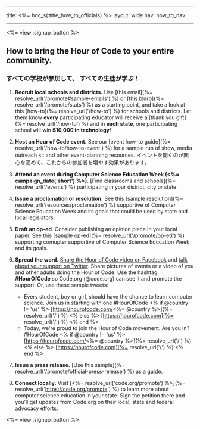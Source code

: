 * * *

title: <%= hoc_s(:title_how_to_officials) %> layout: wide nav: how_to_nav

* * *

<%= view :signup_button %>

## How to bring the Hour of Code to your entire community.

### すべての学校が参加して、 すべての生徒が学ぶ！

  1. **Recruit local schools and districts.** Use [this email](%= resolve_url('/promote#sample-emails') %) or [this blurb](%= resolve_url('/promote/stats') %) as a starting point, and take a look at this [how-to](%= resolve_url('/how-to') %) for schools and districts. Let them know **every** participating educator will receive a [thank you gift](%= resolve_url('/how-to') %) and in **each state**, one participating school will win **$10,000 in technology**!

  2. **Host an Hour of Code event.** See our [event how-to guide](%= resolve_url('/how-to/how-to-event') %) for a sample run of show, media outreach kit and other event-planning resources. イベントを開くのが関心を高めて、これからの参加者を増やす効果があります。

  3. **Attend an event during Computer Science Education Week (<%= campaign_date('short') %>).** [Find classrooms and schools](%= resolve_url('/events') %) participating in your district, city or state.

  4. **Issue a proclamation or resolution.** See this [sample resolution](%= resolve_url('resources/proclamation') %) supportive of Computer Science Education Week and its goals that could be used by state and local legislators.

  5. **Draft an op-ed**. Consider publishing an opinion piece in your local paper. See this [sample op-ed](%= resolve_url('/promote/op-ed') %) supporting comupter supportive of Computer Science Education Week and its goals.

  6. **Spread the word.** [Share the Hour of Code video on Facebook](https://www.facebook.com/sharer/sharer.php?u=http%3A%2F%2Fhourofcode.com%2Fus) and [talk about your support on Twitter](https://twitter.com/intent/tweet?url=http%3A%2F%2Fhourofcode.com&text=I%27m%20participating%20in%20this%20year%27s%20%23HourOfCode%2C%20are%20you%3F%20%40codeorg&original_referer=https%3A%2F%2Fwww.google.com%2Furl%3Fq%3Dhttps%253A%252F%252Ftwitter.com%252Fshare%253Fhashtags%253D%2526amp%253Brelated%253Dcodeorg%2526amp%253Btext%253DI%252527m%252Bparticipating%252Bin%252Bthis%252Byear%252527s%252B%252523HourOfCode%25252C%252Bare%252Byou%25253F%252B%252540codeorg%2526amp%253Burl%253Dhttp%25253A%25252F%25252Fhourofcode.com%26sa%3DD%26sntz%3D1%26usg%3DAFQjCNE1GLTUbKZfMlEh9Aj5w0iswz6PYQ&related=codeorg&hashtags=). Share pictures of events or a video of you and other adults doing the Hour of Code. Use the hashtag **#HourOfCode** so Code.org (@code.org) can see it and promote the support. Or, use these sample tweets:
    
      * Every student, boy or girl, should have the chance to learn computer science. Join us in starting with one #HourOfCode <% if @country != 'us' %> [https://hourofcode.com/<%= @country %>](%= resolve_url('/') %) <% else %> [https://hourofcode.com](%= resolve_url('/') %) <% end %>
      * Today, we're proud to join the Hour of Code movement. Are you in? #HourOfCode <% if @country != 'us' %> [https://hourofcode.com/<%= @country %>](%= resolve_url('/') %) <% else %> [https://hourofcode.com](%= resolve_url('/') %) <% end %>   
          
        

  7. **Issue a press release.** [Use this sample](%= resolve_url('/promote/official-press-release') %) as a guide.

  8. **Connect locally.** Visit [<%= resolve_url('code.org/promote') %>](%= resolve_url('https://code.org/promote') %) to learn more about computer science education in your state. Sign the petition there and you’ll get updates from Code.org on their local, state and federal advocacy efforts.

<%= view :signup_button %>